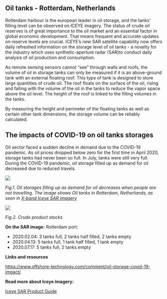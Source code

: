 ## Oil tanks - Rotterdam, Netherlands

Rotterdam harbour is the european leader in oil storage, and the tanks' filling level can be observed on ICEYE imagery.
The status of crude oil reserves is of great importance to the oil market and an essential factor in global economic development. That means frequent and accurate updates on reserve levels are crucial. ICEYE’s new SAR satellite capability now offers daily refreshed information on the storage level of oil tanks - a novelty for the industry which uses synthetic-aperture radar (SAR)to conduct daily analysis of oil production and consumption. 

As remote sensing sensors cannot “see” through walls and roofs, the volume of oil in storage tanks can only be measured if it is an above-ground tank with an external floating roof. This type of tank is designed to store large quantities of crude oil. The roof floats on the surface of the oil, rising and falling with the volume of the oil in the tanks to reduce the vapor space above the oil level. The height of the roof is linked to the filling volumes in the tanks.

By measuring the height and perimeter of the floating tanks as well as certain other tank dimensions, the storage volume can be reliably calculated.

## The impacts of COVID-19 on oil tanks storages

Oil sector faced a sudden decline in demand due to the COVID-19 pandemic. As oil prices dropped below zero for the first time in April 2020, storage tanks had never been so full.  In July, tanks were still very full. During the COVID-19 pandemic, oil storage filled up as demand for oil decreased due to reduced travels.

![](eodash-data/stories/NL3-E3-Fig1.png)

*Fig.1. Oil storages filling up as demand for oil decreases when people are not travelling. The image shows Oil tanks in Rotterdam, Netherlands, as seen in [X-band Iceye SAR imagery](https://www.iceye.com/)*

![](eodash-data/stories/NL3-E3-Fig2.png)

*Fig.2. Crude product stocks*

**On the SAR image:** Rotterdam port:
- 2020.02.04: 3 tanks full, 2  tanks half filled, 2 tanks empty
- 2020.04.13: 5 tanks full, 1 tank half filled, 1 tank empty
- 2020.07.17: 5 tanks full, 2 tanks empty


**Links and resources**

https://www.offshore-technology.com/comment/oil-storage-covid-19-impact/

**Read more about Iceye imagery:**

[Iceye SAR Product Guide](https://www.iceye.com/hubfs/Downloadables/ICEYE-SAR-Product-Guide.pdf)
